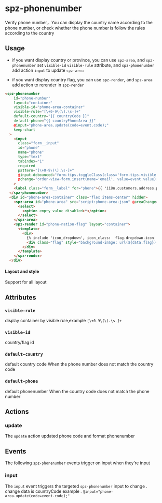 # spz-phonenumber

Verify phone number，You can display the  country name according to the phone number, or check whether the phone number is follow the rules according to the country

## Usage

-  if you want display country or province, you can use `spz-area`, and `spz-phonenumber` set `visible-id`
   `visible-rule` attribute, and `spz-phonenumber` add action `input` to update `spz-area`

-  if you want display country flag, you can use `spz-render`, and `spz-area` add action to rerender in        `spz-render`


```html
<spz-phonenumber
    id="phone-number"
    layout="container"
    visible-id="phone-area-container"
    visible-rule="[\+0-9\(\).\s-]+"
    default-country="{{ countryCode }}"
    default-phone="{{ countryPhoneArea }}"
    @input="phone-area.update(code=event.code);"
    keep-chart
  >
    <input
      class="form__input"
      id="phone"
      name="phone"
      type="text"
      tabindex="1"
      required
      pattern="[\+0-9\(\).\s-]+"
      @input-debounced="form-tips.toggleClass(class='form-tips-visible', force=false);"
      @change="order-view-form.insert(name='email', value=event.value);order-view-form.insert(name='phone', value=event.value);"
    >
    <label class="form__label" for="phone">{{ 'i18n.customers.address.phone' | t }}</label>
  </spz-phonenumber>
  <div id="phone-area-container" class="flex items-center" hidden>
    <spz-area id="phone-area" src="script:phone-area-json" @areaChange="phone-number.update(data=event.data);" @update="phone-nation-flag.rerender(data=event.data);" layout="container" areacode>
      <select>
        <option empty value disabled>*</option>
      </select>
    </spz-area>
    <spz-render id="phone-nation-flag" layout="container">
      <template>
        <div>
          {% include 'icon_dropdown', icon_class: 'flag-dropdown-icon' %}
          <div class="flag" style="background-image: url(${data.flag});"></div>
        </div>
      </template>
    </spz-render>
  </div>
```

#### Layout and style

Support for all layout

## Attributes

### `visible-rule`

display container by visible rule,example `[\+0-9\(\).\s-]+`

### `visible-id`

country/flag id

### `default-country`

default country code When the phone number does not match the country code

### `default-phone`

default phonenumber When the country code does not match the phone number

## Actions

### update

The `update` action updated phone code and format phonenumber

## Events

The following `spz-phonenumber` events trigger on input when they're
input

### input

The `input` event triggers the targeted `spz-phonenumber` input to change . change data is countryCode
example . `@input="phone-area.update(code=event.code);"`
